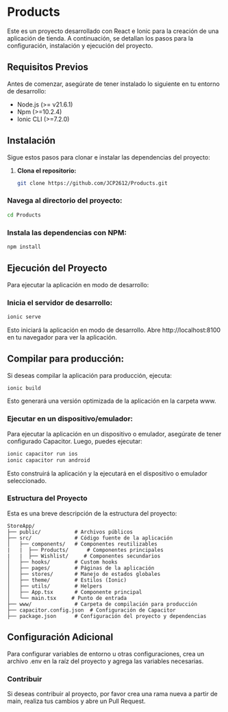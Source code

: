 # Products

Este es un proyecto desarrollado con React e Ionic para la creación de una aplicación de tienda. A continuación, se detallan los pasos para la configuración, instalación y ejecución del proyecto.

## Requisitos Previos

Antes de comenzar, asegúrate de tener instalado lo siguiente en tu entorno de desarrollo:

- Node.js (>= v21.6.1)
- Npm (>=10.2.4)
- Ionic CLI (>=7.2.0)

## Instalación

Sigue estos pasos para clonar e instalar las dependencias del proyecto:

1. **Clona el repositorio:**

   ```bash
   git clone https://github.com/JCP2612/Products.git
   ```
### Navega al directorio del proyecto:

```bash
cd Products
```

### Instala las dependencias con NPM:

```bash
npm install
```

## Ejecución del Proyecto
Para ejecutar la aplicación en modo de desarrollo:

### Inicia el servidor de desarrollo:

```bash
ionic serve
```
Esto iniciará la aplicación en modo de desarrollo. Abre http://localhost:8100 en tu navegador para ver la aplicación.

## Compilar para producción:

Si deseas compilar la aplicación para producción, ejecuta:

```bash
ionic build
```
Esto generará una versión optimizada de la aplicación en la carpeta www.

### Ejecutar en un dispositivo/emulador:

Para ejecutar la aplicación en un dispositivo o emulador, asegúrate de tener configurado Capacitor. Luego, puedes ejecutar:

```bash
ionic capacitor run ios
ionic capacitor run android
```
Esto construirá la aplicación y la ejecutará en el dispositivo o emulador seleccionado.

### Estructura del Proyecto
Esta es una breve descripción de la estructura del proyecto:
```
StoreApp/
├── public/           # Archivos públicos
├── src/              # Código fuente de la aplicación
│   ├── components/   # Componentes reutilizables
|   |  ├── Products/      # Componentes principales
|   |  ├── Wishlist/     # Componentes secundarios
│   ├── hooks/        # Custom hooks
│   ├── pages/        # Páginas de la aplicación
│   ├── stores/       # Manejo de estados globales
│   ├── theme/        # Estilos (Ionic)
│   ├── utils/        # Helpers
│   ├── App.tsx       # Componente principal
│   └── main.tsx     # Punto de entrada
├── www/              # Carpeta de compilación para producción
├── capacitor.config.json  # Configuración de Capacitor
├── package.json      # Configuración del proyecto y dependencias
```
## Configuración Adicional
Para configurar variables de entorno u otras configuraciones, crea un archivo .env en la raíz del proyecto y agrega las variables necesarias.

### Contribuir
Si deseas contribuir al proyecto, por favor crea una rama nueva a partir de main, realiza tus cambios y abre un Pull Request.
